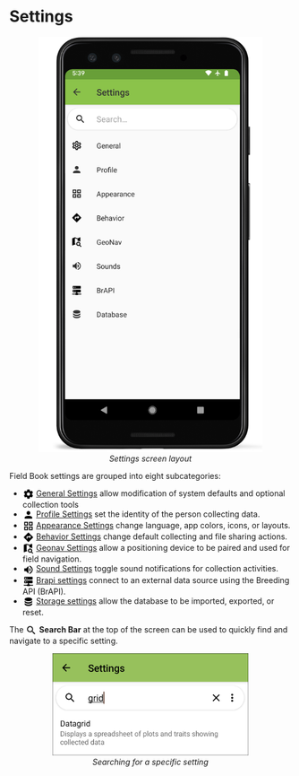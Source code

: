 Settings
========

<figure align="center" class="image">
  <img src="_static/images/settings/settings_framed.png" width="400px"> 
  <figcaption><i>Settings screen layout</i></figcaption> 
</figure>

Field Book settings are grouped into eight subcategories:

-   <a href="settings-general.md"><img style="vertical-align: middle;" src="_static/icons/home/cog.png" width="20px"></a> [General Settings](settings-general.md) allow modification
    of system defaults and optional collection tools
-   <a href="settings-profile.md"><img style="vertical-align: middle;" src="_static/icons/settings/main/account.png" width="20px"></a> [Profile Settings](settings-profile.md) set the identity of the person collecting data.
-   <a href="settings-appearance.md"><img style="vertical-align: middle;" src="_static/icons/settings/appearance/view-grid-outline.png" width="20px"></a> [Appearance Settings](settings-appearance.md) change language,
    app colors, icons, or layouts.
-   <a href="settings-behavior.md"><img style="vertical-align: middle;" src="_static/icons/settings/main/directions.png" width="20px"></a> [Behavior Settings](settings-behavior.md) change default collecting and file sharing actions.
-   <a href="settings-geonav.md"><img style="vertical-align: middle;" src="_static/icons/settings/main/map-search.png" width="20px"></a> [Geonav Settings](settings-geonav.md) allow a positioning device to be paired and used for field navigation.
-  <a href="settings-sounds.md"><img style="vertical-align: middle;" src="_static/icons/settings/main/volume-high.png" width="20px"></a> [Sound Settings](settings-sound.md) toggle sound
    notifications for collection activities.
-   <a href="settings-brapi.md"><img style="vertical-align: middle;" src="_static/icons/settings/main/server-network.png" width="20px"></a> [Brapi settings](settings-brapi.md) connect to an external data source using the Breeding API (BrAPI).
-   <a href="settings-storage.md"><img style="vertical-align: middle;" src="_static/icons/settings/main/database.png" width="20px"></a> [Storage settings](settings-storage.md) allow the database to be imported, exported, or reset.

The <img ref="search" style="vertical-align: middle;" src="_static/icons/collect/magnify.png" width="20px"> **Search Bar** at the top of the screen can be used to quickly find and navigate to a specific setting.

<figure align="center" class="image">
  <img src="_static/images/settings/settings_search_example.png" width="350px"> 
  <figcaption><i>Searching for a specific setting</i></figcaption> 
</figure>
